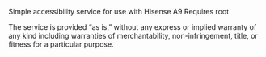 Simple accessibility service for use with Hisense A9
Requires root

The service is provided “as is,” without any express or implied warranty of any kind including warranties of merchantability, non-infringement, title, or fitness for a particular purpose.
